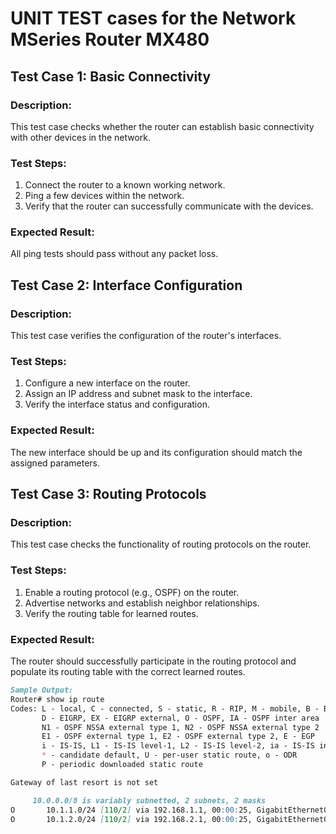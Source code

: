 

# UNIT TEST cases for the Network MSeries Router MX480

## Test Case 1: Basic Connectivity

### Description:
This test case checks whether the router can establish basic connectivity with other devices in the network.

### Test Steps:
1. Connect the router to a known working network.
2. Ping a few devices within the network.
3. Verify that the router can successfully communicate with the devices.

### Expected Result:
All ping tests should pass without any packet loss.

## Test Case 2: Interface Configuration

### Description:
This test case verifies the configuration of the router's interfaces.

### Test Steps:
1. Configure a new interface on the router.
2. Assign an IP address and subnet mask to the interface.
3. Verify the interface status and configuration.

### Expected Result:
The new interface should be up and its configuration should match the assigned parameters.

## Test Case 3: Routing Protocols

### Description:
This test case checks the functionality of routing protocols on the router.

### Test Steps:
1. Enable a routing protocol (e.g., OSPF) on the router.
2. Advertise networks and establish neighbor relationships.
3. Verify the routing table for learned routes.

### Expected Result:
The router should successfully participate in the routing protocol and populate its routing table with the correct learned routes.

```markdown
Sample Output:
Router# show ip route
Codes: L - local, C - connected, S - static, R - RIP, M - mobile, B - BGP
       D - EIGRP, EX - EIGRP external, O - OSPF, IA - OSPF inter area
       N1 - OSPF NSSA external type 1, N2 - OSPF NSSA external type 2
       E1 - OSPF external type 1, E2 - OSPF external type 2, E - EGP
       i - IS-IS, L1 - IS-IS level-1, L2 - IS-IS level-2, ia - IS-IS inter area
       * - candidate default, U - per-user static route, o - ODR
       P - periodic downloaded static route

Gateway of last resort is not set

     10.0.0.0/8 is variably subnetted, 2 subnets, 2 masks
O       10.1.1.0/24 [110/2] via 192.168.1.1, 00:00:25, GigabitEthernet0/0
O       10.1.2.0/24 [110/2] via 192.168.2.1, 00:00:25, GigabitEthernet0/1
```